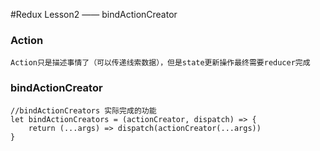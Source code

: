 #Redux Lesson2 —— bindActionCreator

### Action
    Action只是描述事情了（可以传递线索数据），但是state更新操作最终需要reducer完成

### bindActionCreator
    //bindActionCreators 实际完成的功能
    let bindActionCreators = (actionCreator, dispatch) => {
        return (...args) => dispatch(actionCreator(...args))
    }
